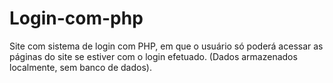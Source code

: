 # Login-com-php

Site com sistema de login com PHP, em que o usuário só poderá acessar as páginas do site se estiver com o login efetuado.
(Dados armazenados localmente, sem banco de dados).
